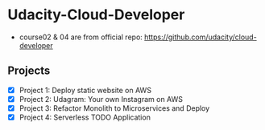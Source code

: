 # Udacity-Cloud-Developer
* course02 & 04 are from official repo: https://github.com/udacity/cloud-developer

## Projects

* [x] Project 1: Deploy static website on AWS
* [x] Project 2: Udagram: Your own Instagram on AWS
* [x] Project 3: Refactor Monolith to Microservices and Deploy 
* [x] Project 4: Serverless TODO Application
